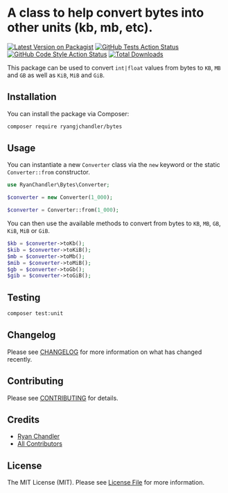 # A class to help convert bytes into other units (kb, mb, etc).

[![Latest Version on Packagist](https://img.shields.io/packagist/v/ryangjchandler/bytes.svg?style=flat-square)](https://packagist.org/packages/ryangjchandler/bytes)
[![GitHub Tests Action Status](https://img.shields.io/github/workflow/status/ryangjchandler/bytes/run-tests?label=tests)](https://github.com/ryangjchandler/bytes/actions?query=workflow%3Arun-tests+branch%3Amain)
[![GitHub Code Style Action Status](https://img.shields.io/github/workflow/status/ryangjchandler/bytes/Check%20&%20fix%20styling?label=code%20style)](https://github.com/ryangjchandler/bytes/actions?query=workflow%3A"Check+%26+fix+styling"+branch%3Amain)
[![Total Downloads](https://img.shields.io/packagist/dt/ryangjchandler/bytes.svg?style=flat-square)](https://packagist.org/packages/ryangjchandler/bytes)

This package can be used to convert `int|float` values from bytes to `KB`, `MB` and `GB` as well as `KiB`, `MiB` and `GiB`.

## Installation

You can install the package via Composer:

```bash
composer require ryangjchandler/bytes
```

## Usage

You can instantiate a new `Converter` class via the `new` keyword or the static `Converter::from` constructor.

```php
use RyanChandler\Bytes\Converter;

$converter = new Converter(1_000);

$converter = Converter::from(1_000);
```

You can then use the available methods to convert from bytes to `KB`, `MB`, `GB`, `KiB`, `MiB` or `GiB`.

```php
$kb = $converter->toKb();
$kib = $converter->toKiB();
$mb = $converter->toMb();
$mib = $converter->toMiB();
$gb = $converter->toGb();
$gib = $converter->toGiB();
```

## Testing

```bash
composer test:unit
```

## Changelog

Please see [CHANGELOG](CHANGELOG.md) for more information on what has changed recently.

## Contributing

Please see [CONTRIBUTING](.github/CONTRIBUTING.md) for details.

## Credits

- [Ryan Chandler](https://github.com/ryangjchandler)
- [All Contributors](../../contributors)

## License

The MIT License (MIT). Please see [License File](LICENSE.md) for more information.
